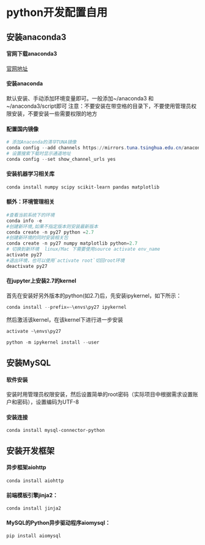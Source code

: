 # python开发配置自用

## 安装anaconda3
#### 官网下载anaconda3
[官网地址](https://www.anaconda.com/download/)
#### 安装anaconda
默认安装、手动添加环境变量即可。一般添加~/anaconda3 和 ~/anaconda3/script即可
注意：不要安装在带空格的目录下，不要使用管理员权限安装，不要安装一些需要权限的地方
#### 配置国内镜像
```powershell
# 添加Anaconda的清华TUNA镜像
conda config --add channels https://mirrors.tuna.tsinghua.edu.cn/anaconda/pkgs/free/
# 设置搜索下载时显示通道地址
conda config --set show_channel_urls yes
```
#### 安装机器学习相关库
```powershell
conda install numpy scipy scikit-learn pandas matplotlib
```
#### 额外：环境管理相关
```powershell
#查看当前系统下的环境
conda info -e
#创建新环境,如果不指定版本则安装最新版本
conda create -n py27 python =2.7
#创建新环境的同时安装相关包
conda create -n py27 numpy matplotlib python=2.7
# 切换到新环境  linux/Mac 下需要使用source activate env_name
activate py27
#退出环境，也可以使用`activate root`切回root环境
deactivate py27
```

#### 在jupyter上安装2.7的kernel

首先在安装好另外版本的python(如2.7)后，先安装ipykernel，如下所示：

```powershell
conda install --prefix=~\envs\py27 ipykernel
```

然后激活该kernel，在该kernel下进行进一步安装

```powershell
activate ~\envs\py27

python -m ipykernel install --user
```



## 安装MySQL

#### 软件安装
安装时用管理员权限安装，然后设置简单的root密码（实际项目中根据需求设置账户和密码），设置编码为UTF-8
#### 安装连接
```shell
conda install mysql-connector-python
```
## 安装开发框架
#### 异步框架aiohttp
```shell
conda install aiohttp
```
#### 前端模板引擎jinja2：
```shell
conda install jinja2
```
#### MySQL的Python异步驱动程序aiomysql：
```python
pip install aiomysql
```